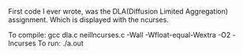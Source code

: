 First code I ever wrote, was the DLA(Diffusion Limited Aggregation) assignment. Which is displayed with the ncurses.

To compile: gcc dla.c neillncurses.c -Wall -Wfloat-equal-Wextra -O2 -lncurses
To run: ./a.out
 
